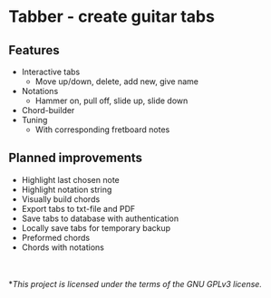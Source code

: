 # Tabber - create guitar tabs


## Features
* Interactive tabs
  * Move up/down, delete, add new, give name
* Notations
  * Hammer on, pull off, slide up, slide down
* Chord-builder
* Tuning
  * With corresponding fretboard notes

  
  
## Planned improvements 
* Highlight last chosen note
* Highlight notation string
* Visually build chords
* Export tabs to txt-file and PDF
* Save tabs to database with authentication
* Locally save tabs for temporary backup
* Preformed chords
* Chords with notations


<br><br>
**This project is licensed under the terms of the GNU GPLv3 license.*
